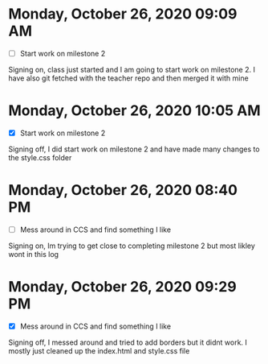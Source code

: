 # Monday, October 26, 2020 09:09 AM
- [ ] Start work on milestone 2 

Signing on, class just started and I am going to start work on milestone 2. I have also git fetched with the teacher repo and then merged it with mine
# Monday, October 26, 2020 10:05 AM
- [x] Start work on milestone 2 

Signing off, I did start work on milestone 2 and have made many changes to the style.css folder 
# Monday, October 26, 2020 08:40 PM
- [ ] Mess around in CCS and find something I like

Signing on, Im trying to get close to completing milestone 2 but most likley wont in this log

# Monday, October 26, 2020 09:29 PM
- [x] Mess around in CCS and find something I like

Signing off, I messed around and tried to add borders but it didnt work. I mostly just cleaned up the index.html and
style.css file


